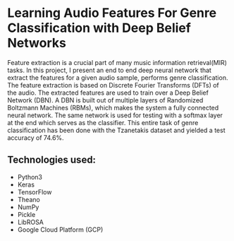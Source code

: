 # **Learning Audio Features For Genre Classification with Deep Belief Networks**


Feature extraction is a crucial part of many music information retrieval(MIR) tasks. In this project, I present an end to end deep neural network that extract the features for a given audio sample, performs genre classification. The feature extraction is based on Discrete Fourier Transforms (DFTs) of the audio. The extracted features are used to train over a Deep Belief Network (DBN). A DBN is built out of multiple layers of Randomized Boltzmann Machines (RBMs), which makes the system a fully connected neural network. The same network is used for testing with a softmax layer at the end which serves as the classifier. This entire task of genre classification has been done with the Tzanetakis dataset and yielded a test accuracy of 74.6%.

## Technologies used:
- Python3
- Keras
- TensorFlow
- Theano
- NumPy
- Pickle
- LibROSA
- Google Cloud Platform (GCP)
